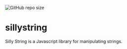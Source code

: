 <!-- badges -->
![GitHub repo size](https://img.shields.io/github/repo-size/brooklyndippo/silly-strings-js-library)

# sillystring
Silly String is a Javascript library for manipulating strings. 

